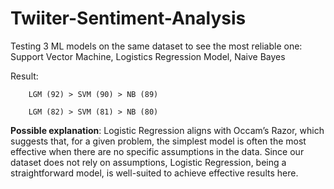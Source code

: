 # Twiiter-Sentiment-Analysis
Testing 3 ML models on the same dataset to see the most reliable one: Support Vector Machine, Logistics Regression Model, Naive Bayes

Result:

        LGM (92) > SVM (90) > NB (89)

        LGM (82) > SVM (81) > NB (80)

**Possible explanation**: Logistic Regression aligns with Occam’s Razor, which suggests that, for a given problem, the simplest model is often the most effective when there are no specific assumptions in the data. Since our dataset does not rely on assumptions, Logistic Regression, being a straightforward model, is well-suited to achieve effective results here.
